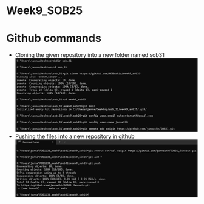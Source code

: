 # Week9_SOB25
# Github commands
* Cloning the given repository into a new folder named sob31 
![Alt text](cloning.png)
* Pushing the files into a new repository in github
![Alt text](pushing.png)